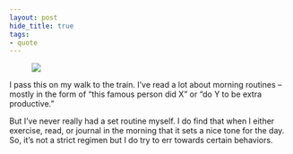 ```yaml
---
layout: post
hide_title: true
tags:
- quote
---
```

<figure class="tmblr-full" data-orig-height="1280" data-orig-width="1025"><img src="https://66.media.tumblr.com/dfd04a745e8f576a1520160446a28cb0/tumblr_pihwotM1CH1tw1dop_540.jpg" data-orig-height="1280" data-orig-width="1025"></figure>

I pass this on my walk to the train. I’ve read a lot about morning routines – mostly in the form of “this famous person did X” or “do Y to be extra productive.”

But I’ve never really had a set routine myself. I do find that when I either exercise, read, or journal in the morning that it sets a nice tone for the day. So, it’s not a strict regimen but I do try to err towards certain behaviors.

